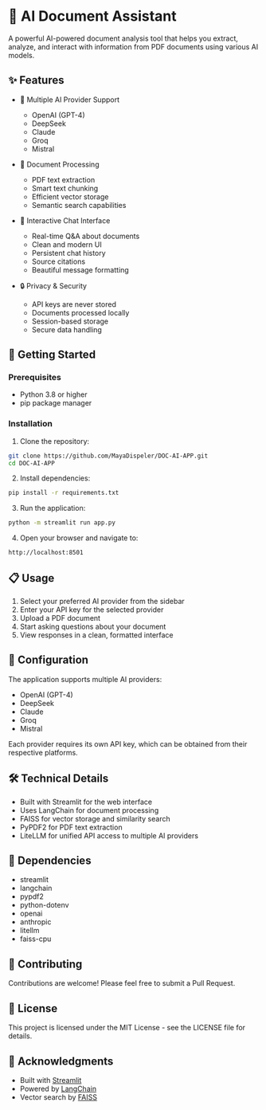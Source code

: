 # 📄 AI Document Assistant

A powerful AI-powered document analysis tool that helps you extract, analyze, and interact with information from PDF documents using various AI models.

## ✨ Features

- 🤖 Multiple AI Provider Support
  - OpenAI (GPT-4)
  - DeepSeek
  - Claude
  - Groq
  - Mistral

- 📑 Document Processing
  - PDF text extraction
  - Smart text chunking
  - Efficient vector storage
  - Semantic search capabilities

- 💬 Interactive Chat Interface
  - Real-time Q&A about documents
  - Clean and modern UI
  - Persistent chat history
  - Source citations
  - Beautiful message formatting

- 🔒 Privacy & Security
  - API keys are never stored
  - Documents processed locally
  - Session-based storage
  - Secure data handling

## 🚀 Getting Started

### Prerequisites

- Python 3.8 or higher
- pip package manager

### Installation

1. Clone the repository:
```bash
git clone https://github.com/MayaDispeler/DOC-AI-APP.git
cd DOC-AI-APP
```

2. Install dependencies:
```bash
pip install -r requirements.txt
```

3. Run the application:
```bash
python -m streamlit run app.py
```

4. Open your browser and navigate to:
```
http://localhost:8501
```

## 📋 Usage

1. Select your preferred AI provider from the sidebar
2. Enter your API key for the selected provider
3. Upload a PDF document
4. Start asking questions about your document
5. View responses in a clean, formatted interface

## 🔧 Configuration

The application supports multiple AI providers:

- OpenAI (GPT-4)
- DeepSeek
- Claude
- Groq
- Mistral

Each provider requires its own API key, which can be obtained from their respective platforms.

## 🛠️ Technical Details

- Built with Streamlit for the web interface
- Uses LangChain for document processing
- FAISS for vector storage and similarity search
- PyPDF2 for PDF text extraction
- LiteLLM for unified API access to multiple AI providers

## 📝 Dependencies

- streamlit
- langchain
- pypdf2
- python-dotenv
- openai
- anthropic
- litellm
- faiss-cpu

## 🤝 Contributing

Contributions are welcome! Please feel free to submit a Pull Request.

## 📜 License

This project is licensed under the MIT License - see the LICENSE file for details.

## 🙏 Acknowledgments

- Built with [Streamlit](https://streamlit.io/)
- Powered by [LangChain](https://langchain.org/)
- Vector search by [FAISS](https://github.com/facebookresearch/faiss)
